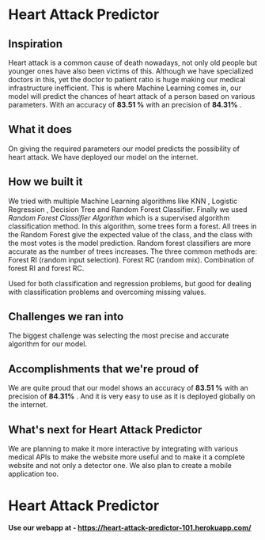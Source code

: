 
# Heart Attack Predictor
## Inspiration
Heart attack is a common cause of death nowadays, not only old people but younger ones have also been victims of this. Although we have specialized doctors in this, yet the doctor to patient ratio is huge making our medical infrastructure inefficient. This is where Machine Learning comes in, our model will predict the chances of heart attack of a person based on various parameters. With an accuracy of **83.51 %** with an precision of **84.31%** .

## What it does
On giving the required parameters our model predicts the possibility of heart attack. We have deployed our model on the internet.

## How we built it
We tried with multiple Machine Learning algorithms like KNN , Logistic Regression , Decision Tree and Random Forest Classifier. Finally we used _Random Forest Classifier Algorithm_ which is a supervised algorithm classification method. In this algorithm, some trees form a forest. All trees in the Random Forest give the expected value of the class, and the class with the most votes is the model prediction. Random forest classifiers are more accurate as the  number of trees increases. The three common methods are: 
Forest RI (random input selection). 
Forest RC (random mix).
Combination of forest RI and forest RC. 

Used for both classification and regression problems, but good for dealing with classification problems and overcoming missing values.

## Challenges we ran into
The biggest challenge was selecting the most precise and accurate algorithm for our model.

## Accomplishments that we're proud of
We are quite proud that our model shows an accuracy of **83.51 %** with an precision of **84.31%** .
And it is very easy to use as it is deployed globally on the internet.

## What's next for Heart Attack Predictor 
We are planning to make it more interactive by integrating with various medical APIs to make the website more useful and to make it a complete website and not only a detector one. We also plan to create a mobile application too.

# Heart Attack Predictor 

**Use our webapp at - https://heart-attack-predictor-101.herokuapp.com/**
